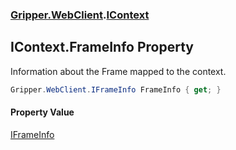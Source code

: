 ### [Gripper.WebClient](Gripper_WebClient.md 'Gripper.WebClient').[IContext](Gripper_WebClient_IContext.md 'Gripper.WebClient.IContext')
## IContext.FrameInfo Property
Information about the Frame mapped to the context.  
```csharp
Gripper.WebClient.IFrameInfo FrameInfo { get; }
```
#### Property Value
[IFrameInfo](Gripper_WebClient_IFrameInfo.md 'Gripper.WebClient.IFrameInfo')
